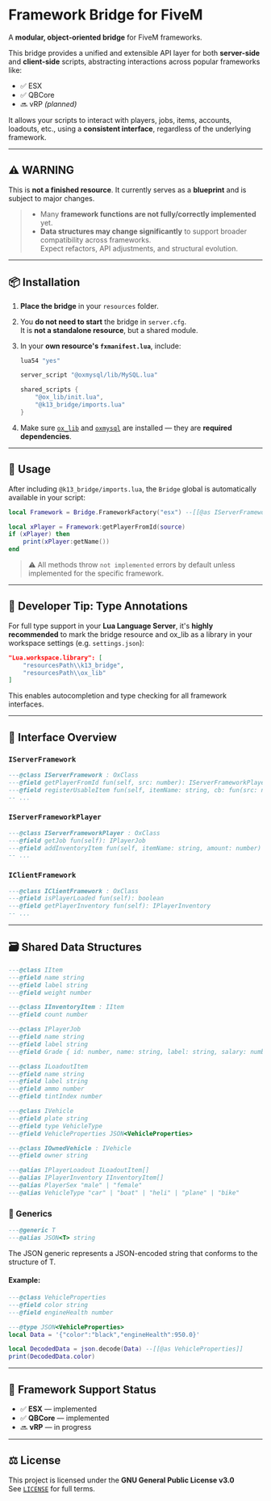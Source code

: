 # Framework Bridge for FiveM

A **modular, object-oriented bridge** for FiveM frameworks.

This bridge provides a unified and extensible API layer for both **server-side** and **client-side** scripts, abstracting interactions across popular frameworks like:

- ✅ ESX  
- ✅ QBCore  
- 🔜 vRP *(planned)*  

It allows your scripts to interact with players, jobs, items, accounts, loadouts, etc., using a **consistent interface**, regardless of the underlying framework.

---

## ⚠️ WARNING
This is **not a finished resource**. It currently serves as a **blueprint** and is subject to major changes.  
> - Many **framework functions are not fully/correctly implemented** yet.  
> - **Data structures may change significantly** to support broader compatibility across frameworks.  
Expect refactors, API adjustments, and structural evolution.

---

## 📦 Installation

1. **Place the bridge** in your `resources` folder.

2. You **do not need to start** the bridge in `server.cfg`.  
   It is **not a standalone resource**, but a shared module.

3. In your **own resource's `fxmanifest.lua`**, include:

   ```lua
   lua54 "yes"

   server_script "@oxmysql/lib/MySQL.lua"
   
   shared_scripts {
       "@ox_lib/init.lua",
       "@k13_bridge/imports.lua"
   }
   ```

4. Make sure [`ox_lib`](https://github.com/CommunityOx/ox_lib) and [`oxmysql`](https://github.com/CommunityOx/oxmysql) are installed — they are **required dependencies**.

---

## 🚀 Usage

After including `@k13_bridge/imports.lua`, the `Bridge` global is automatically available in your script:

```lua
local Framework = Bridge.FrameworkFactory("esx") --[[@as IServerFramework]]

local xPlayer = Framework:getPlayerFromId(source)
if (xPlayer) then
    print(xPlayer:getName())
end
```

> ⚠️ All methods throw `not implemented` errors by default unless implemented for the specific framework.

---

## 🧠 Developer Tip: Type Annotations

For full type support in your **Lua Language Server**, it's **highly recommended** to mark the bridge resource and ox_lib as a library in your workspace settings (e.g. `settings.json`):

```json
"Lua.workspace.library": [
    "resourcesPath\\k13_bridge",
    "resourcesPath\\ox_lib"
]
```

This enables autocompletion and type checking for all framework interfaces.

---

## 🧩 Interface Overview

### `IServerFramework`

```lua
---@class IServerFramework : OxClass
---@field getPlayerFromId fun(self, src: number): IServerFrameworkPlayer?
---@field registerUsableItem fun(self, itemName: string, cb: fun(src: number))
-- ...
```

### `IServerFrameworkPlayer`

```lua
---@class IServerFrameworkPlayer : OxClass
---@field getJob fun(self): IPlayerJob
---@field addInventoryItem fun(self, itemName: string, amount: number)
-- ...
```

### `IClientFramework`

```lua
---@class IClientFramework : OxClass
---@field isPlayerLoaded fun(self): boolean
---@field getPlayerInventory fun(self): IPlayerInventory
-- ...
```

---

## 🗃️ Shared Data Structures

```lua
---@class IItem
---@field name string
---@field label string
---@field weight number

---@class IInventoryItem : IItem
---@field count number

---@class IPlayerJob
---@field name string
---@field label string
---@field Grade { id: number, name: string, label: string, salary: number }

---@class ILoadoutItem
---@field name string
---@field label string
---@field ammo number
---@field tintIndex number

---@class IVehicle
---@field plate string
---@field type VehicleType
---@field VehicleProperties JSON<VehicleProperties>

---@class IOwnedVehicle : IVehicle
---@field owner string

---@alias IPlayerLoadout ILoadoutItem[]
---@alias IPlayerInventory IInventoryItem[]
---@alias PlayerSex "male" | "female"
---@alias VehicleType "car" | "boat" | "heli" | "plane" | "bike"
```

### 🔧 Generics
```lua
---@generic T
---@alias JSON<T> string
```
The JSON<T> generic represents a JSON-encoded string that conforms to the structure of T.
#### Example:
```lua
---@class VehicleProperties
---@field color string
---@field engineHealth number

---@type JSON<VehicleProperties>
local Data = '{"color":"black","engineHealth":950.0}'

local DecodedData = json.decode(Data) --[[@as VehicleProperties]]
print(DecodedData.color)
```
---

## 🔌 Framework Support Status

- ✅ **ESX** — implemented
- ✅ **QBCore** — implemented
- 🔜 **vRP** — in progress

---

## ⚖️ License

This project is licensed under the **GNU General Public License v3.0**  
See [`LICENSE`](./LICENSE) for full terms.
